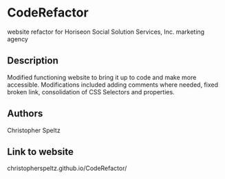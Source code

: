 # CodeRefactor

website refactor for Horiseon Social Solution Services, Inc. marketing agency 

## Description

Modified functioning website to bring it up to code and make more accessible. Modifications included adding comments where needed, fixed broken link, consolidation of CSS Selectors and properties.

## Authors

Christopher Speltz  

## Link to website

christopherspeltz.github.io/CodeRefactor/
